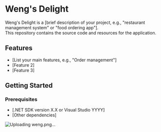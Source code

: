 # Weng's Delight

Weng's Delight is a [brief description of your project, e.g., "restaurant management system" or "food ordering app"].  
This repository contains the source code and resources for the application.

## Features

- [List your main features, e.g., "Order management"]
- [Feature 2]
- [Feature 3]

## Getting Started

### Prerequisites

- [.NET SDK version X.X or Visual Studio YYYY]
- [Other dependencies]

![Uploading weng.png…]()
